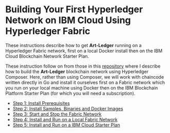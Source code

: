 # Building Your First Hyperledger Network on IBM Cloud Using Hyperledger Fabric
These instructions describe how to get **Art-Ledger** running on a Hyperledger Fabric network, first on a local Docker install then on the IBM Cloud Blockchain Network Starter Plan.

These instruction follow on from those in this [repository](https://github.com/petercrippsIBM/art-ledger) where I describe how to build the **Art-Ledger** blockchain network using Hyperledger Composer. Here, rather than using Composer, we will work with chaincode written directly in Go and install it ourselves first on a Fabric network which you run on your local machine using Docker then on the IBM Blockchain Platform Starter Plan (for which you will need a subscription).

* [Step 1: Install Prerequisites](docs/InstallPrerequisites.md)
* [Step 2: Install Samples, Binaries and Docker Images](docs/InstallSamples)
* [Step 3: Start and Stop the Fabric Network](docs/StartStopNetwork.md)
* [Step 4: Install and Run on a Local Fabric Network](docs/InstallRunLocalFabric.md)
* [Step 5: Install and Run on a IBM Cloud Starter Plan](docs/InstallRunIBMCloud.md)
